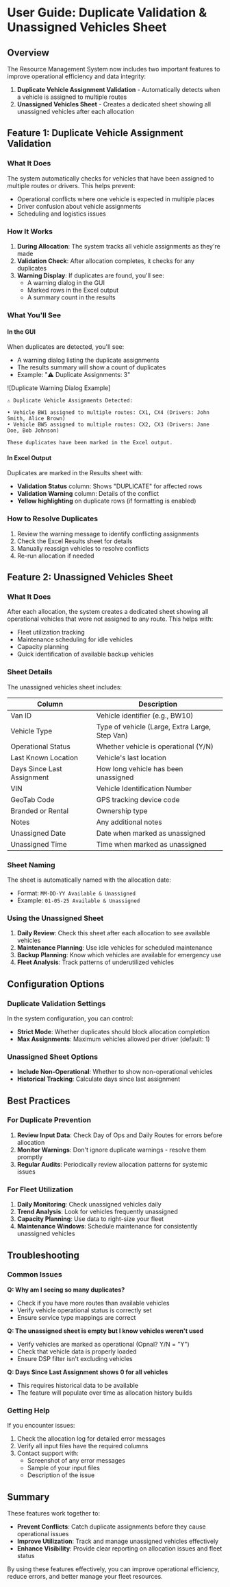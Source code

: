 # User Guide: Duplicate Validation & Unassigned Vehicles Sheet

## Overview

The Resource Management System now includes two important features to improve operational efficiency and data integrity:

1. **Duplicate Vehicle Assignment Validation** - Automatically detects when a vehicle is assigned to multiple routes
2. **Unassigned Vehicles Sheet** - Creates a dedicated sheet showing all unassigned vehicles after each allocation

## Feature 1: Duplicate Vehicle Assignment Validation

### What It Does

The system automatically checks for vehicles that have been assigned to multiple routes or drivers. This helps prevent:
- Operational conflicts where one vehicle is expected in multiple places
- Driver confusion about vehicle assignments
- Scheduling and logistics issues

### How It Works

1. **During Allocation**: The system tracks all vehicle assignments as they're made
2. **Validation Check**: After allocation completes, it checks for any duplicates
3. **Warning Display**: If duplicates are found, you'll see:
   - A warning dialog in the GUI
   - Marked rows in the Excel output
   - A summary count in the results

### What You'll See

#### In the GUI

When duplicates are detected, you'll see:
- A warning dialog listing the duplicate assignments
- The results summary will show a count of duplicates
- Example: "⚠️ Duplicate Assignments: 3"

![Duplicate Warning Dialog Example]
```
⚠️ Duplicate Vehicle Assignments Detected:

• Vehicle BW1 assigned to multiple routes: CX1, CX4 (Drivers: John Smith, Alice Brown)
• Vehicle BW5 assigned to multiple routes: CX2, CX3 (Drivers: Jane Doe, Bob Johnson)

These duplicates have been marked in the Excel output.
```

#### In Excel Output

Duplicates are marked in the Results sheet with:
- **Validation Status** column: Shows "DUPLICATE" for affected rows
- **Validation Warning** column: Details of the conflict
- **Yellow highlighting** on duplicate rows (if formatting is enabled)

### How to Resolve Duplicates

1. Review the warning message to identify conflicting assignments
2. Check the Excel Results sheet for details
3. Manually reassign vehicles to resolve conflicts
4. Re-run allocation if needed

## Feature 2: Unassigned Vehicles Sheet

### What It Does

After each allocation, the system creates a dedicated sheet showing all operational vehicles that were not assigned to any route. This helps with:
- Fleet utilization tracking
- Maintenance scheduling for idle vehicles
- Capacity planning
- Quick identification of available backup vehicles

### Sheet Details

The unassigned vehicles sheet includes:

| Column | Description |
|--------|-------------|
| Van ID | Vehicle identifier (e.g., BW10) |
| Vehicle Type | Type of vehicle (Large, Extra Large, Step Van) |
| Operational Status | Whether vehicle is operational (Y/N) |
| Last Known Location | Vehicle's last location |
| Days Since Last Assignment | How long vehicle has been unassigned |
| VIN | Vehicle Identification Number |
| GeoTab Code | GPS tracking device code |
| Branded or Rental | Ownership type |
| Notes | Any additional notes |
| Unassigned Date | Date when marked as unassigned |
| Unassigned Time | Time when marked as unassigned |

### Sheet Naming

The sheet is automatically named with the allocation date:
- Format: `MM-DD-YY Available & Unassigned`
- Example: `01-05-25 Available & Unassigned`

### Using the Unassigned Sheet

1. **Daily Review**: Check this sheet after each allocation to see available vehicles
2. **Maintenance Planning**: Use idle vehicles for scheduled maintenance
3. **Backup Planning**: Know which vehicles are available for emergency use
4. **Fleet Analysis**: Track patterns of underutilized vehicles

## Configuration Options

### Duplicate Validation Settings

In the system configuration, you can control:
- **Strict Mode**: Whether duplicates should block allocation completion
- **Max Assignments**: Maximum vehicles allowed per driver (default: 1)

### Unassigned Sheet Options

- **Include Non-Operational**: Whether to show non-operational vehicles
- **Historical Tracking**: Calculate days since last assignment

## Best Practices

### For Duplicate Prevention

1. **Review Input Data**: Check Day of Ops and Daily Routes for errors before allocation
2. **Monitor Warnings**: Don't ignore duplicate warnings - resolve them promptly
3. **Regular Audits**: Periodically review allocation patterns for systemic issues

### For Fleet Utilization

1. **Daily Monitoring**: Check unassigned vehicles daily
2. **Trend Analysis**: Look for vehicles frequently unassigned
3. **Capacity Planning**: Use data to right-size your fleet
4. **Maintenance Windows**: Schedule maintenance for consistently unassigned vehicles

## Troubleshooting

### Common Issues

**Q: Why am I seeing so many duplicates?**
- Check if you have more routes than available vehicles
- Verify vehicle operational status is correctly set
- Ensure service type mappings are correct

**Q: The unassigned sheet is empty but I know vehicles weren't used**
- Verify vehicles are marked as operational (Opnal? Y/N = "Y")
- Check that vehicle data is properly loaded
- Ensure DSP filter isn't excluding vehicles

**Q: Days Since Last Assignment shows 0 for all vehicles**
- This requires historical data to be available
- The feature will populate over time as allocation history builds

### Getting Help

If you encounter issues:
1. Check the allocation log for detailed error messages
2. Verify all input files have the required columns
3. Contact support with:
   - Screenshot of any error messages
   - Sample of your input files
   - Description of the issue

## Summary

These features work together to:
- **Prevent Conflicts**: Catch duplicate assignments before they cause operational issues
- **Improve Utilization**: Track and manage unassigned vehicles effectively
- **Enhance Visibility**: Provide clear reporting on allocation issues and fleet status

By using these features effectively, you can improve operational efficiency, reduce errors, and better manage your fleet resources.
